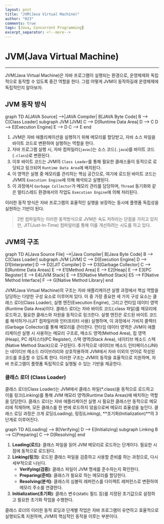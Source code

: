 ```yaml
---
layout: post
title: "JVM(Java Virtual Machine)"
author: "023"
comments: true
tags: [Java, Concurrent Programming]
excerpt_separator: <!--more-->
---
```


# JVM(Java Virtual Machine)

<hr>

JVM(Java Virtual Machine)은 자바 프로그램이 실행되는 환경으로, 운영체제와 독립적으로 동작할 수 있도록 중간 역할을 한다. 
그럼 어떻게 JVM이 동작하길래 운영체제에 독립적인지 알아보자.

## JVM 동작 방식

<div class="mermaid">
graph TD
    A[JAVA Source] -->|JAVA Compiler| B[JAVA Byte Code]
    B --> C[Class Loader]
    subgraph JVM [JVM]
        C --> D[Runtime Data Area]
        D --> C
        D --> E[Execution Engine]
        E --> D
        C --> E
    end
</div>

1. JVM은 자바 애플리케이션을 실행하기 위해 메모리를 할당받고, 자바 소스 파일을 바이트 코드로 변환하여 실행하는 역할을 한다. 
2. 자바 프로그램 실행 시, 자바 컴파일러(`javac`)는 소스 코드(`.java`)를 바이트 코드(`.class`)로 변환된다.
3. 이후 바이트 코드는 JVM의 `Class Loader`를 통해 필요한 클래스들이 동적으로 로딩되고 링크되어 `Runtime Data Area`에 배치된다. 
4. 이 영역은 실행 중 메모리를 관리하는 핵심 공간으로, 여기에 로드된 바이트 코드는 JVM의 `Execution Engine`에 의해 해석되고 실행된다. 
5. 이 과정에서 `Garbage Collector`가 메모리 관리를 담당하며, `Thread` 동기화와 같은 멀티스레드 환경에서의 작업도 `Execution Engine`에 의해 처리된다. 

이러한 동작 방식은 자바 프로그램의 효율적인 실행을 보장하는 동시에 플랫폼 독립성을 실현하는 기반이 된다.
> 2번 컴파일하는 이러한 동작방식으로 JVM은 속도 저하라는 단점을 가지고 있지만, JIT(Just-In-Time) 컴파일러를 통해 이를 개선하려는 시도를 하고 있다. 

## JVM의 구조

<div class="mermaid"> 
graph TD
A[Java Source File] -->|Java Compiler| B[Java Byte Code]
B --> C[Class Loader]
    subgraph JVM [JVM]
        C --> D[Execution Engine]
        D --> D1[Interpreter]
        D --> D2[JIT Compiler]
        D --> D3[Garbage Collector]
        C --> E[Runtime Data Areas]
        E --> E1[Method Area]
        E --> E2[Heap]
        E --> E3[PC Register]
        E --> E4[JVM Stack]
        E --> E5[Native Method Stack] 
        E5 --> F[Native Method Interface]
        F --> G[Native Method Library]
    end
</div>

JVM(Java Virtual Machine)의 구조는 자바 애플리케이션 실행 과정에서 핵심 역할을 담당하는 다양한 구성 요소로 이루어져 있다. 
이 중 가장 중요한 세 가지 구성 요소는 클래스 로더(Class Loader), 실행 엔진(Execution Engine), 그리고 런타임 데이터 영역(Runtime Data Area)이다. 
클래스 로더는 자바 바이트 코드(.class 파일)를 메모리에 로드하고, 필요한 클래스와 자원을 동적으로 링크한다. 
실행 엔진은 로드된 바이트 코드를 해석하거나(JIT 컴파일러와 인터프리터 사용) 실행하며, 이 과정에서 가비지 콜렉터(Garbage Collector)를 통해 메모리를 관리한다. 
런타임 데이터 영역은 JVM이 애플리케이션 실행 시 사용하는 메모리 구조로, 메소드 영역(Method Area), 힙 영역(Heap), PC 레지스터(PC Register), 스택 영역(Stack Area), 네이티브 메소드 스택(Native Method Stack)으로 구성된다. 
추가적으로 네이티브 메소드 인터페이스(JNI)는 네이티브 메소드 라이브러리와 상호작용하여 JVM에서 자바 이외의 언어로 작성된 코드를 호출할 수 있도록 한다. 
이러한 구조는 JVM의 동작을 효율적으로 지원하며, 자바 프로그램이 플랫폼 독립적으로 실행될 수 있는 기반을 제공한다.

### 클래스 로더 (Class Loader)

클래스 로더(Class Loader)는 JVM에서 클래스 파일(*.class)을 동적으로 로드하고 이를 링크(Linking)를 통해 JVM 메모리 영역(Runtime Data Areas)에 배치하는 역할을 담당한다. 
클래스 로더는 자바 애플리케이션 실행 시 필요한 클래스만 동적으로 메모리에 적재하며, 모든 클래스를 한 번에 로드하지 않음으로써 메모리 효율성을 높인다. 
클래스 로딩 과정은 크게 로딩(Loading), 링킹(Linking), **초기화(Initialization)**의 3단계로 이루어진다.

<div class="mermaid">
graph TD
    A[Loading] --> B[Verifying]
    D --> E[Initializing]
    subgraph Linking
        B --> C[Preparing]
    C --> D[Resolving]
    end
</div>

1. **Loading(로드)**: 클래스 파일을 읽어 JVM 메모리로 로드하는 단계이다. 필요한 시점에 동적으로 로드된다.
2. **Linking(링크)**: 로드된 클래스 파일을 검증하고 사용할 준비를 하는 과정으로, 다시 세부적으로 나뉜다.
    - **Verifying(검증)**: 클래스 파일이 JVM 명세를 준수하는지 확인한다.
    - **Preparing(준비)**: 클래스가 필요로 하는 메모리를 할당한다.
    - **Resolving(분석)**: 클래스의 심볼릭 레퍼런스를 다이렉트 레퍼런스로 변환하여 메모리 주소를 연결한다.
3. **Initialization(초기화)**: 클래스 변수(static 필드 등)를 지정된 초기값으로 설정하고 필요한 초기화 작업을 수행한다.

클래스 로더의 이러한 동적 로딩과 단계별 작업은 자바 프로그램이 유연하고 효율적으로 실행되도록 지원하며, JVM의 핵심적인 동작을 이루는 부분이다.